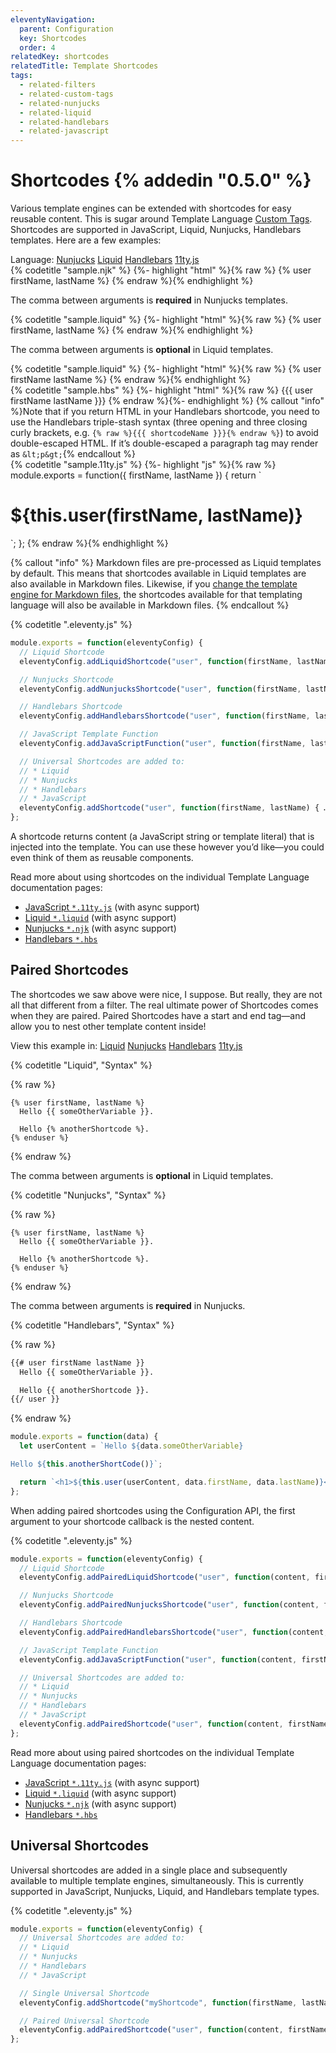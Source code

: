 ```yaml
---
eleventyNavigation:
  parent: Configuration
  key: Shortcodes
  order: 4
relatedKey: shortcodes
relatedTitle: Template Shortcodes
tags:
  - related-filters
  - related-custom-tags
  - related-nunjucks
  - related-liquid
  - related-handlebars
  - related-javascript
---
```

# Shortcodes {% addedin "0.5.0" %}

Various template engines can be extended with shortcodes for easy reusable content. This is sugar around Template Language [Custom Tags](/docs/custom-tags/). Shortcodes are supported in JavaScript, Liquid, Nunjucks, Handlebars templates. Here are a few examples:

<seven-minute-tabs>
  <div role="tablist" aria-label="Template Language Chooser">
    Language:
    <a href="#shortcode-njk" role="tab">Nunjucks</a>
    <a href="#shortcode-liquid" role="tab">Liquid</a>
    <a href="#shortcode-hbs" role="tab">Handlebars</a>
    <a href="#shortcode-11tyjs" role="tab">11ty.js</a>
  </div>
  <div id="shortcode-njk" role="tabpanel">
    {% codetitle "sample.njk" %}
{%- highlight "html" %}{% raw %}
{% user firstName, lastName %}
{% endraw %}{% endhighlight %}
    <p>The comma between arguments is <strong>required</strong> in Nunjucks templates.</p>
  </div>
  <div id="shortcode-liquid" role="tabpanel">
    {% codetitle "sample.liquid" %}
{%- highlight "html" %}{% raw %}
{% user firstName, lastName %}
{% endraw %}{% endhighlight %}
    <p>The comma between arguments is <strong>optional</strong> in Liquid templates.</p>
    {% codetitle "sample.liquid" %}
{%- highlight "html" %}{% raw %}
{% user firstName lastName %}
{% endraw %}{% endhighlight %}
  </div>
  <div id="shortcode-hbs" role="tabpanel">
    {% codetitle "sample.hbs" %}
{%- highlight "html" %}{% raw %}
<!-- Note the three opening and closing curly brackets (the triple-stash) -->
{{{ user firstName lastName }}}
{% endraw %}{%- endhighlight %}
    {% callout "info" %}Note that if you return HTML in your Handlebars shortcode, you need to use the Handlebars triple-stash syntax (three opening and three closing curly brackets, e.g. <code>{% raw %}{{{ shortcodeName }}}{% endraw %}</code>) to avoid double-escaped HTML. If it’s double-escaped a paragraph tag may render as <code>&amp;lt;p&amp;gt;</code>{% endcallout %}
  </div>
  <div id="shortcode-11tyjs" role="tabpanel">
    {% codetitle "sample.11ty.js" %}
{%- highlight "js" %}{% raw %}
module.exports = function({ firstName, lastName }) {
  return `<h1>${this.user(firstName, lastName)}</h1>`;
};
{% endraw %}{% endhighlight %}
  </div>
</seven-minute-tabs>

{% callout "info" %}
Markdown files are pre-processed as Liquid templates by default. This means that shortcodes available in Liquid templates are also available in Markdown files. Likewise, if you <a href="/docs/config/#default-template-engine-for-markdown-files">change the template engine for Markdown files</a>, the shortcodes available for that templating language will also be available in Markdown files.
{% endcallout %}

{% codetitle ".eleventy.js" %}

```js
module.exports = function(eleventyConfig) {
  // Liquid Shortcode
  eleventyConfig.addLiquidShortcode("user", function(firstName, lastName) { … });

  // Nunjucks Shortcode
  eleventyConfig.addNunjucksShortcode("user", function(firstName, lastName) { … });

  // Handlebars Shortcode
  eleventyConfig.addHandlebarsShortcode("user", function(firstName, lastName) { … });

  // JavaScript Template Function
  eleventyConfig.addJavaScriptFunction("user", function(firstName, lastName) { … });

  // Universal Shortcodes are added to:
  // * Liquid
  // * Nunjucks
  // * Handlebars
  // * JavaScript
  eleventyConfig.addShortcode("user", function(firstName, lastName) { … });
};
```

A shortcode returns content (a JavaScript string or template literal) that is injected into the template. You can use these however you’d like—you could even think of them as reusable components.

Read more about using shortcodes on the individual Template Language documentation pages:

* [JavaScript `*.11ty.js`](/docs/languages/javascript/#javascript-template-functions) (with async support)
* [Liquid `*.liquid`](/docs/languages/liquid/#shortcodes) (with async support)
* [Nunjucks `*.njk`](/docs/languages/nunjucks/#shortcodes) (with async support)
* [Handlebars `*.hbs`](/docs/languages/handlebars/#shortcodes)

## Paired Shortcodes

The shortcodes we saw above were nice, I suppose. But really, they are not all that different from a filter. The real ultimate power of Shortcodes comes when they are paired. Paired Shortcodes have a start and end tag—and allow you to nest other template content inside!


<seven-minute-tabs>
  <div role="tablist" aria-label="Template Language Chooser">
    View this example in:
    <a href="#pairedshortcodes-liquid" role="tab">Liquid</a>
    <a href="#pairedshortcodes-njk" role="tab">Nunjucks</a>
    <a href="#pairedshortcodes-hbs" role="tab">Handlebars</a>
    <a href="#pairedshortcodes-js" role="tab">11ty.js</a>
  </div>
  <div id="pairedshortcodes-liquid" role="tabpanel">

{% codetitle "Liquid", "Syntax" %}

{% raw %}
```liquid
{% user firstName, lastName %}
  Hello {{ someOtherVariable }}.

  Hello {% anotherShortcode %}.
{% enduser %}
```
{% endraw %}

The comma between arguments is **optional** in Liquid templates.

  </div>
  <div id="pairedshortcodes-njk" role="tabpanel">

{% codetitle "Nunjucks", "Syntax" %}

{% raw %}
```jinja2
{% user firstName, lastName %}
  Hello {{ someOtherVariable }}.

  Hello {% anotherShortcode %}.
{% enduser %}
```
{% endraw %}

The comma between arguments is **required** in Nunjucks.

  </div>
  <div id="pairedshortcodes-hbs" role="tabpanel">

{% codetitle "Handlebars", "Syntax" %}

{% raw %}
```html
{{# user firstName lastName }}
  Hello {{ someOtherVariable }}.

  Hello {{ anotherShortcode }}.
{{/ user }}
```
{% endraw %}

  </div>
  <div id="pairedshortcodes-js" role="tabpanel">

```js
module.exports = function(data) {
  let userContent = `Hello ${data.someOtherVariable}

Hello ${this.anotherShortCode()}`;

  return `<h1>${this.user(userContent, data.firstName, data.lastName)}</h1>`;
};
```

  </div>
</seven-minute-tabs>


When adding paired shortcodes using the Configuration API, the first argument to your shortcode callback is the nested content.

{% codetitle ".eleventy.js" %}

```js
module.exports = function(eleventyConfig) {
  // Liquid Shortcode
  eleventyConfig.addPairedLiquidShortcode("user", function(content, firstName, lastName) { … });

  // Nunjucks Shortcode
  eleventyConfig.addPairedNunjucksShortcode("user", function(content, firstName, lastName) { … });

  // Handlebars Shortcode
  eleventyConfig.addPairedHandlebarsShortcode("user", function(content, firstName, lastName) { … });

  // JavaScript Template Function
  eleventyConfig.addJavaScriptFunction("user", function(content, firstName, lastName) { … });

  // Universal Shortcodes are added to:
  // * Liquid
  // * Nunjucks
  // * Handlebars
  // * JavaScript
  eleventyConfig.addPairedShortcode("user", function(content, firstName, lastName) { … });
};
```

Read more about using paired shortcodes on the individual Template Language documentation pages:

* [JavaScript `*.11ty.js`](/docs/languages/javascript/#javascript-template-functions) (with async support)
* [Liquid `*.liquid`](/docs/languages/liquid/#shortcodes) (with async support)
* [Nunjucks `*.njk`](/docs/languages/nunjucks/#shortcodes) (with async support)
* [Handlebars `*.hbs`](/docs/languages/handlebars/#shortcodes)

## Universal Shortcodes

Universal shortcodes are added in a single place and subsequently available to multiple template engines, simultaneously. This is currently supported in JavaScript, Nunjucks, Liquid, and Handlebars template types.

{% codetitle ".eleventy.js" %}

```js
module.exports = function(eleventyConfig) {
  // Universal Shortcodes are added to:
  // * Liquid
  // * Nunjucks
  // * Handlebars
  // * JavaScript

  // Single Universal Shortcode
  eleventyConfig.addShortcode("myShortcode", function(firstName, lastName) { … });

  // Paired Universal Shortcode
  eleventyConfig.addPairedShortcode("user", function(content, firstName, lastName) { … });
};
```
